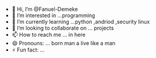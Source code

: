 - 👋 Hi, I’m @Fanuel-Demeke
- 👀 I’m interested in ...programming
- 🌱 I’m currently learning ...python ,andriod ,security linux
- 💞️ I’m looking to collaborate on ... projects
- 📫 How to reach me ... in here
- 😄 Pronouns: ...  born man a live like a man 
- ⚡ Fun fact: ...

<!---
Fanuel-Demeke/Fanuel-Demeke is a ✨ special ✨ repository because its `README.md` (this file) appears on your GitHub profile.
You can click the Preview link to take a look at your changes.
--->
